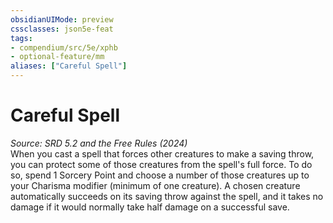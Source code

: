 ```yaml
---
obsidianUIMode: preview
cssclasses: json5e-feat
tags:
- compendium/src/5e/xphb
- optional-feature/mm
aliases: ["Careful Spell"]
---
```

# Careful Spell
*Source: SRD 5.2 and the Free Rules (2024)*  
When you cast a spell that forces other creatures to make a saving throw, you can protect some of those creatures from the spell's full force. To do so, spend 1 Sorcery Point and choose a number of those creatures up to your Charisma modifier (minimum of one creature). A chosen creature automatically succeeds on its saving throw against the spell, and it takes no damage if it would normally take half damage on a successful save.